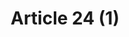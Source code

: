---
title: "Article 24 (1)"
draft: false
exceptions:
- info53e
memberstates:
- BG
score: 3
compensation:
- 
remarks: |
 


link: ""
---